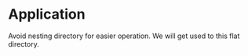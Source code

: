 # Application

Avoid nesting directory for easier operation. We will get used to this flat directory.